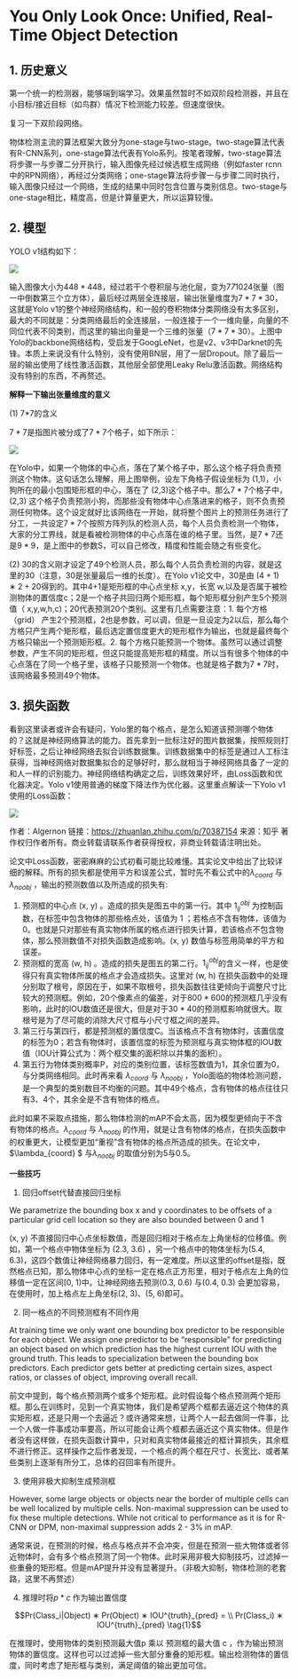 # You Only Look Once: Unified, Real-Time Object Detection

## 1. 历史意义

第一个统一的检测器，能够端到端学习。效果虽然暂时不如双阶段检测器，并且在小目标/接近目标（如鸟群）情况下检测能力较差。但速度很快。

复习一下双阶段网络。

物体检测主流的算法框架大致分为one-stage与two-stage。two-stage算法代表有R-CNN系列，one-stage算法代表有Yolo系列。按笔者理解，two-stage算法将步骤一与步骤二分开执行，输入图像先经过候选框生成网络（例如faster rcnn中的RPN网络），再经过分类网络；one-stage算法将步骤一与步骤二同时执行，输入图像只经过一个网络，生成的结果中同时包含位置与类别信息。two-stage与one-stage相比，精度高，但是计算量更大，所以运算较慢。

## 2. 模型

YOLO v1结构如下：

![](file/YOLOv1.png)

输入图像大小为$448*448$，经过若干个卷积层与池化层，变为7*7*1024张量（图一中倒数第三个立方体），最后经过两层全连接层，输出张量维度为$7*7*30$，这就是Yolo v1的整个神经网络结构，和一般的卷积物体分类网络没有太多区别，最大的不同就是：分类网络最后的全连接层，一般连接于一个一维向量，向量的不同位代表不同类别，而这里的输出向量是一个三维的张量$（7*7*30）$。上图中Yolo的backbone网络结构，受启发于GoogLeNet，也是v2、v3中Darknet的先锋。本质上来说没有什么特别，没有使用BN层，用了一层Dropout。除了最后一层的输出使用了线性激活函数，其他层全部使用Leaky Relu激活函数。网络结构没有特别的东西，不再赘述。

**解释一下输出张量维度的意义**

(1) 7*7的含义

$7*7$是指图片被分成了$7*7$个格子，如下所示：

![](file/YOLOv1_7times7.png)

在Yolo中，如果一个物体的中心点，落在了某个格子中，那么这个格子将负责预测这个物体。这句话怎么理解，用上图举例，设左下角格子假设坐标为 (1,1)，小狗所在的最小包围矩形框的中心，落在了 (2,3)这个格子中。那么$7*7$个格子中，(2,3) 这个格子负责预测小狗，而那些没有物体中心点落进来的格子，则不负责预测任何物体。这个设定就好比该网络在一开始，就将整个图片上的预测任务进行了分工，一共设定$7*7$个按照方阵列队的检测人员，每个人员负责检测一个物体，大家的分工界线，就是看被检测物体的中心点落在谁的格子里。当然，是$7*7$还是$9*9$，是上图中的参数S，可以自己修改，精度和性能会随之有些变化。

(2) 30的含义刚才设定了49个检测人员，那么每个人员负责检测的内容，就是这里的30（注意，30是张量最后一维的长度）。在Yolo v1论文中，30是由 $(4+1)∗2+20$得到的。其中4+1是矩形框的中心点坐标 x,y，长宽 w,以及是否属于被检测物体的置信度c；2是一个格子共回归两个矩形框，每个矩形框分别产生5个预测值（ x,y,w,h,c)；20代表预测20个类别。这里有几点需要注意：1. 每个方格（grid） 产生2个预测框，2也是参数，可以调，但是一旦设定为2以后，那么每个方格只产生两个矩形框，最后选定置信度更大的矩形框作为输出，也就是最终每个方格只输出一个预测矩形框。2. 每个方格只能预测一个物体。虽然可以通过调整参数，产生不同的矩形框，但这只能提高矩形框的精度。所以当有很多个物体的中心点落在了同一个格子里，该格子只能预测一个物体。也就是格子数为$7*7$时，该网络最多预测49个物体。

## 3. 损失函数

看到这里读者或许会有疑问，Yolo里的每个格点，是怎么知道该预测哪个物体的？这就是神经网络算法的能力。首先拿到一批标注好的图片数据集，按照规则打好标签，之后让神经网络去拟合训练数据集。训练数据集中的标签是通过人工标注获得，当神经网络对数据集拟合的足够好时，那么就相当于神经网络具备了一定的和人一样的识别能力。神经网络结构确定之后，训练效果好坏，由Loss函数和优化器决定。Yolo v1使用普通的梯度下降法作为优化器。这里重点解读一下Yolo v1使用的Loss函数：

![](file/YOLOv1_loss.png)

作者：Algernon
链接：https://zhuanlan.zhihu.com/p/70387154
来源：知乎
著作权归作者所有。商业转载请联系作者获得授权，非商业转载请注明出处。

论文中Loss函数，密密麻麻的公式初看可能比较难懂。其实论文中给出了比较详细的解释。所有的损失都是使用平方和误差公式，暂时先不看公式中的$\lambda_{coord}$  与 $\lambda_{noobj}$  ，输出的预测数值以及所造成的损失有:

1. 预测框的中心点 (x, y) 。造成的损失是图五中的第一行。其中 $1^{obj}_{ij}$ 为控制函数，在标签中包含物体的那些格点处，该值为 1 ；若格点不含有物体，该值为 0。也就是只对那些有真实物体所属的格点进行损失计算，若该格点不包含物体，那么预测数值不对损失函数造成影响。(x, y) 数值与标签用简单的平方和误差。
2. 预测框的宽高 (w, h) 。造成的损失是图五的第二行。$1^{obj}_{ij}$的含义一样，也是使得只有真实物体所属的格点才会造成损失。这里对 (w, h) 在损失函数中的处理分别取了根号，原因在于，如果不取根号，损失函数往往更倾向于调整尺寸比较大的预测框。例如，20个像素点的偏差，对于$800*600$的预测框几乎没有影响，此时的IOU数值还是很大，但是对于$30*40$的预测框影响就很大。取根号是为了尽可能的消除大尺寸框与小尺寸框之间的差异。
3. 第三行与第四行，都是预测框的置信度C。当该格点不含有物体时，该置信度的标签为0；若含有物体时，该置信度的标签为预测框与真实物体框的IOU数值（IOU计算公式为：两个框交集的面积除以并集的面积）。
4. 第五行为物体类别概率P，对应的类别位置，该标签数值为1，其余位置为0，与分类网络相同。此时再来看 $\lambda_{coord}$  与 $\lambda_{noobj}$  ，Yolo面临的物体检测问题，是一个典型的类别数目不均衡的问题。其中49个格点，含有物体的格点往往只有3、4个，其余全是不含有物体的格点。

此时如果不采取点措施，那么物体检测的mAP不会太高，因为模型更倾向于不含有物体的格点。$\lambda_{coord}$  与 $\lambda_{noobj}$ 的作用，就是让含有物体的格点，在损失函数中的权重更大，让模型更加“重视”含有物体的格点所造成的损失。在论文中，$\lambda_{coord} $ 与$\lambda_{noobj}$  的取值分别为5与0.5。

**一些技巧**

1. 回归offset代替直接回归坐标

We parametrize the bounding box x and y coordinates to be offsets of a particular grid cell location so they are also bounded between 0 and 1 

(x, y) 不直接回归中心点坐标数值，而是回归相对于格点左上角坐标的位移值。例如，第一个格点中物体坐标为 (2.3, 3.6) ，另一个格点中的物体坐标为(5.4, 6.3)，这四个数值让神经网络暴力回归，有一定难度。所以这里的offset是指，既然格点已知，那么物体中心点的坐标一定在格点正方形里，相对于格点左上角的位移值一定在区间[0, 1)中。让神经网络去预测(0.3, 0.6) 与(0.4, 0.3) 会更加容易，在使用时，加上格点左上角坐标(2, 3)、(5, 6)即可。

2. 同一格点的不同预测框有不同作用

At training time we only want one bounding box predictor to be responsible for each object. We assign one predictor to be “responsible” for predicting an object based on which prediction has the highest current IOU with the ground truth. This leads to specialization between the bounding box predictors. Each predictor gets better at predicting certain sizes, aspect ratios, or classes of object, improving overall recall. 

前文中提到，每个格点预测两个或多个矩形框。此时假设每个格点预测两个矩形框。那么在训练时，见到一个真实物体，我们是希望两个框都去逼近这个物体的真实矩形框，还是只用一个去逼近？或许通常来想，让两个人一起去做同一件事，比一个人做一件事成功率要高，所以可能会让两个框都去逼近这个真实物体。但是作者没有这样做，在损失函数计算中，只对和真实物体最接近的框计算损失，其余框不进行修正。这样操作之后作者发现，一个格点的两个框在尺寸、长宽比、或者某些类别上逐渐有所分工，总体的召回率有所提升。

3. 使用非极大抑制生成预测框

However, some large objects or objects near the border of multiple cells can be well localized by multiple cells. Non-maximal suppression can be used to fix these multiple detections. While not critical to performance as it is for R-CNN or DPM, non-maximal suppression adds 2 - 3% in mAP. 

通常来说，在预测的时候，格点与格点并不会冲突，但是在预测一些大物体或者邻近物体时，会有多个格点预测了同一个物体。此时采用非极大抑制技巧，过滤掉一些重叠的矩形框。但是mAP提升并没有显著提升。（非极大抑制，物体检测的老套路，这里不再赘述）

4. 推理时将$p*c$ 作为输出置信度
 
$$Pr(Class_i|Object) ∗ Pr(Object) ∗ IOU^{truth}_{pred} = \\ Pr(Class_i) ∗ IOU^{truth}_{pred} \tag{1}$$
 
在推理时，使用物体的类别预测最大值p 乘以 预测框的最大值 c ，作为输出预测物体的置信度。这样也可以过滤掉一些大部分重叠的矩形框。输出检测物体的置信度，同时考虑了矩形框与类别，满足阈值的输出更加可信。


